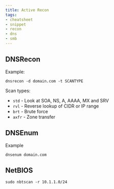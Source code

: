 ```yaml
---
title: Active Recon
tags:
- cheatsheet
- snippet
- recon
- dns
- smb
---
```


## DNSRecon

Example:
```
dnsrecon -d domain.com -t SCANTYPE
```
Scan types:

- `std` - Look at SOA, NS, A, AAAA, MX and SRV
- `rvl` - Reverse lookup of CIDR or IP range
- `brt` - Brute force
- `axfr` - Zone transfer

## DNSEnum

Example
```
dnsenum domain.com
```

## NetBIOS

```
sudo nbtscan -r 10.1.1.0/24
```
